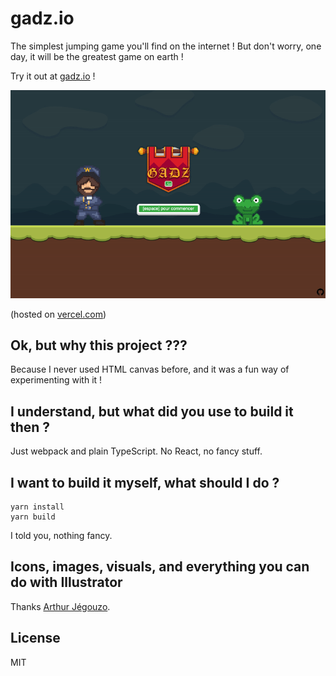 # gadz.io

The simplest jumping game you'll find on the internet ! But don't worry, one day, it will be the greatest game on
earth !

Try it out at [gadz.io](https://gadz.io) !

![Screenshot](screenshot.gif)

(hosted on [vercel.com](https://vercel.com))

## Ok, but why this project ???

Because I never used HTML canvas before, and it was a fun way of experimenting with it !

## I understand, but what did you use to build it then ?

Just webpack and plain TypeScript. No React, no fancy stuff.

## I want to build it myself, what should I do ?

```
yarn install
yarn build
```

I told you, nothing fancy.

## Icons, images, visuals, and everything you can do with Illustrator

Thanks [Arthur Jégouzo](https://www.linkedin.com/in/arthur-jegouzo/).

## License

MIT
